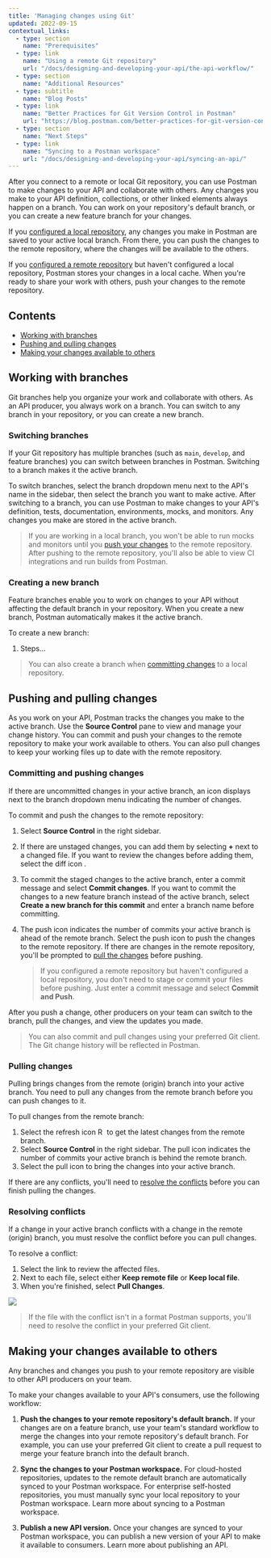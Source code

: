 ```yaml
---
title: 'Managing changes using Git'
updated: 2022-09-15
contextual_links:
  - type: section
    name: "Prerequisites"
  - type: link
    name: "Using a remote Git repository"
    url: "/docs/designing-and-developing-your-api/the-api-workflow/"
  - type: section
    name: "Additional Resources"
  - type: subtitle
    name: "Blog Posts"
  - type: link
    name: "Better Practices for Git Version Control in Postman"
    url: "https://blog.postman.com/better-practices-for-git-version-control-in-postman/"
  - type: section
    name: "Next Steps"
  - type: link
    name: "Syncing to a Postman workspace"
    url: "/docs/designing-and-developing-your-api/syncing-an-api/"
---
```


After you connect to a remote or local Git repository, you can use Postman to make changes to your API and collaborate with others. Any changes you make to your API definition, collections, or other linked elements always happen on a branch. You can work on your repository's default branch, or you can create a new feature branch for your changes.

If you [configured a local repository](/docs/designing-and-developing-your-api/versioning-an-api/using-local-git-repo/), any changes you make in Postman are saved to your active local branch. From there, you can push the changes to the remote repository, where the changes will be available to the others.

If you [configured a remote repository](/docs/designing-and-developing-your-api/versioning-an-api/using-external-git-repo/) but haven't configured a local repository, Postman stores your changes in a local cache. When you're ready to share your work with others, push your changes to the remote repository.

## Contents

* [Working with branches](#working-with-branches)
* [Pushing and pulling changes](#pushing-and-pulling-changes)
* [Making your changes available to others](#making-your-changes-available-to-others)

## Working with branches

Git branches help you organize your work and collaborate with others. As an API producer, you always work on a branch. You can switch to any branch in your repository, or you can create a new branch.

### Switching branches

If your Git repository has multiple branches (such as `main`, `develop`, and feature branches) you can switch between branches in Postman. Switching to a branch makes it the active branch.

To switch branches, select the branch dropdown menu next to the API's name in the sidebar, then select the branch you want to make active. After switching to a branch, you can use Postman to make changes to your API's definition, tests, documentation, environments, mocks, and monitors. Any changes you make are stored in the active branch.

<!-- TO DO: VERIFY STEPS, ADD SCREENSHOT -->

> If you are working in a local branch, you won't be able to run mocks and monitors until you [push your changes](#committing-and-pushing-changes) to the remote repository. After pushing to the remote repository, you'll also be able to view CI integrations and run builds from Postman.

### Creating a new branch

Feature branches enable you to work on changes to your API without affecting the default branch in your repository. When you create a new branch, Postman automatically makes it the active branch.

To create a new branch:

1. Steps...

<!-- TO DO: ADD STEPS, ADD SCREENSHOT -->

> You can also create a branch when [committing changes](#committing-and-pushing-changes) to a local repository.

## Pushing and pulling changes

As you work on your API, Postman tracks the changes you make to the active branch. Use the **Source Control** pane to view and manage your change history. You can commit and push your changes to the remote repository to make your work available to others. You can also pull changes to keep your working files up to date with the remote repository.

<!-- TO DO: ADD SCREENSHOT OF SOURCE CONTROL PANE -->

### Committing and pushing changes

If there are uncommitted changes in your active branch, an icon displays next to the branch dropdown menu indicating the number of changes.

To commit and push the changes to the remote repository:

1. Select <!-- TO DO: ADD SOURCE CONTROL ICON --> **Source Control** in the right sidebar.
1. If there are unstaged changes, you can add them by selecting **+** next to a changed file. If you want to review the changes before adding them, select the diff icon <!-- TO DO: ADD DIFF ICON -->.
1. To commit the staged changes to the active branch, enter a commit message and select **Commit changes**. If you want to commit the changes to a new feature branch instead of the active branch, select **Create a new branch for this commit** and enter a branch name before committing.
1. The push icon <!-- TO DO: ADD SOURCE CONTROL ICON --> indicates the number of commits your active branch is ahead of the remote branch. Select the push icon to push the changes to the remote repository. If there are changes in the remote repository, you'll be prompted to [pull the changes](#pulling-changes) before pushing.

    > If you configured a remote repository but haven't configured a local repository, you don't need to stage or commit your files before pushing. Just enter a commit message and select **Commit and Push**.

<!-- TO DO: VALIDATE STEPS, ADD SCREENSHOT -->

After you push a change, other producers on your team can switch to the branch, pull the changes, and view the updates you made.

> You can also commit and pull changes using your preferred Git client. The Git change history will be reflected in Postman.

### Pulling changes

Pulling brings changes from the remote (origin) branch into your active branch. You need to pull any changes from the remote branch before you can push changes to it.

To pull changes from the remote branch:

1. Select the refresh icon <img alt="Refresh icon" src="https://assets.postman.com/postman-docs/icon-refresh-v9-5.jpg#icon" width="14px"> to get the latest changes from the remote branch.
1. Select <!-- TO DO: ADD SOURCE CONTROL ICON --> **Source Control** in the right sidebar. The pull icon <!-- TO DO: ADD SOURCE CONTROL ICON --> indicates the number of commits your active branch is behind the remote branch.
1. Select the pull icon to bring the changes into your active branch.

<!-- TO DO: VALIDATE STEPS, ADD SCREENSHOT -->

If there are any conflicts, you'll need to [resolve the conflicts](#resolving-conflicts) before you can finish pulling the changes.

### Resolving conflicts

If a change in your active branch conflicts with a change in the remote (origin) branch, you must resolve the conflict before you can pull changes.

To resolve a conflict:

1. Select the link to review the affected files.
1. Next to each file, select either **Keep remote file** or **Keep local file**.
1. When you're finished, select **Pull Changes**.

<!-- TO DO: VALIDATE STEPS, ADD SCREENSHOT -->

![](https://assets.postman.com/postman-docs/api-builder-pull-changes-conflict.jpg)

> If the file with the conflict isn't in a format Postman supports, you'll need to resolve the conflict in your preferred Git client.

## Making your changes available to others

Any branches and changes you push to your remote repository are visible to other API producers on your team.

To make your changes available to your API's consumers, use the following workflow:

1. **Push the changes to your remote repository's default branch.** If your changes are on a feature branch, use your team's standard workflow to merge the changes into your remote repository's default branch. For example, you can use your preferred Git client to create a pull request to merge your feature branch into the default branch.

1. **Sync the changes to your Postman workspace.** For cloud-hosted repositories, updates to the remote default branch are automatically synced to your Postman workspace. For enterprise self-hosted repositories, you must manually sync your local repository to your Postman workspace. Learn more about syncing to a Postman workspace. <!-- TO DO: ADD LINK TO SYNCING PAGE -->

1. **Publish a new API version.** Once your changes are synced to your Postman workspace, you can publish a new version of your API to make it available to consumers. Learn more about publishing an API. <!-- TO DO: ADD LINK TO PUBLISHING PAGE -->
